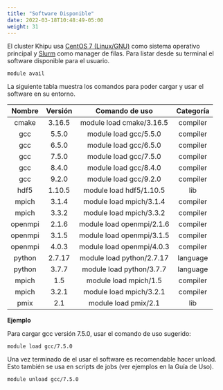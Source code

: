 ```yaml
---
title: "Software Disponible"
date: 2022-03-18T10:48:49-05:00
weight: 31
---
```


El cluster Khipu usa [CentOS 7 (Linux/GNU)](https://www.centos.org/) como sistema operativo principal y [Slurm](https://slurm.schedmd.com/overview.html) como manager de filas.
Para listar desde su terminal el software disponible para el usuario.

```shell
module avail
```

La siguiente tabla muestra los comandos para poder cargar y usar el software en su entorno. 

| Nombre | Versión | Comando de uso | Categoría |
| :---:  | :---:   | :---:          | :---:     |
| cmake |3.16.5 | module load cmake/3.16.5 | compiler |
| gcc   | 5.5.0 | module load gcc/5.5.0 | compiler |
| gcc | 6.5.0 | module load gcc/6.5.0 | compiler |
| gcc | 7.5.0 | module load gcc/7.5.0 | compiler |
| gcc | 8.4.0 | module load gcc/8.4.0 | compiler |
| gcc | 9.2.0 | module load gcc/9.2.0 | compiler |
| hdf5| 1.10.5 | module load hdf5/1.10.5 | lib |
| mpich | 3.1.4 | module load mpich/3.1.4 | compiler |
| mpich | 3.3.2 | module load mpich/3.3.2 | compiler |
| openmpi | 2.1.6| module load openmpi/2.1.6 | compiler|
| openmpi | 3.1.5| module load openmpi/3.1.5 | compiler|
| openmpi | 4.0.3 | module load openmpi/4.0.3 | compiler |
| python | 2.7.17 | module load python/2.7.17 | language |
| python | 3.7.7 | module load python/3.7.7 | language | 
| mpich | 1.5 | module load mpich/1.5 | compiler |
| mpich | 3.2.1 | module load mpich/3.2.1 | compiler |
| pmix | 2.1 | module load pmix/2.1 | lib |

**Ejemplo**

Para cargar gcc versión 7.5.0, usar el comando de uso sugerido:

```shell
module load gcc/7.5.0
```

Una vez terminado de el usar el software es recomendable hacer unload. Esto también se usa en scripts de jobs (ver ejemplos en la Guía de Uso). 


```shell
module unload gcc/7.5.0
```